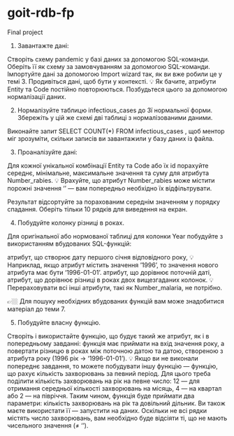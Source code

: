 # goit-rdb-fp

Final project

1. Завантажте дані:

Створіть схему pandemic у базі даних за допомогою SQL-команди.
Оберіть її як схему за замовчуванням за допомогою SQL-команди.
Імпортуйте дані за допомогою Import wizard так, як ви вже робили це у темі 3.
Продивіться дані, щоб бути у контексті.
💡 Як бачите, атрибути Entity та Code постійно повторюються. Позбудьтеся цього за допомогою нормалізації даних.

2. Нормалізуйте таблицю infectious_cases до 3ї нормальної форми. Збережіть у цій же схемі дві таблиці з нормалізованими даними.

Виконайте запит SELECT COUNT(\*) FROM infectious_cases , щоб ментор міг зрозуміти, скільки записів ви завантажили у базу даних із файла.

3. Проаналізуйте дані:

Для кожної унікальної комбінації Entity та Code або їх id порахуйте середнє, мінімальне, максимальне значення та суму для атрибута Number_rabies.
💡 Врахуйте, що атрибут Number_rabies може містити порожні значення ‘’ — вам попередньо необхідно їх відфільтрувати.

Результат відсортуйте за порахованим середнім значенням у порядку спадання.
Оберіть тільки 10 рядків для виведення на екран.

4. Побудуйте колонку різниці в роках.

Для оригінальної або нормованої таблиці для колонки Year побудуйте з використанням вбудованих SQL-функцій:

атрибут, що створює дату першого січня відповідного року,
💡 Наприклад, якщо атрибут містить значення ’1996’, то значення нового атрибута має бути ‘1996-01-01’.
атрибут, що дорівнює поточній даті,
атрибут, що дорівнює різниці в роках двох вищезгаданих колонок.
💡 Перераховувати всі інші атрибути, такі як Number_malaria, не потрібно.

👉🏼 Для пошуку необхідних вбудованих функцій вам може знадобитися матеріал до теми 7.

5. Побудуйте власну функцію.

Створіть і використайте функцію, що будує такий же атрибут, як і в попередньому завданні: функція має приймати на вхід значення року, а повертати різницю в роках між поточною датою та датою, створеною з атрибута року (1996 рік → ‘1996-01-01’).
💡 Якщо ви не виконали попереднє завдання, то можете побудувати іншу функцію — функцію, що рахує кількість захворювань за певний період. Для цього треба поділити кількість захворювань на рік на певне число: 12 — для отримання середньої кількості захворювань на місяць, 4 — на квартал або 2 — на півріччя. Таким чином, функція буде приймати два параметри: кількість захворювань на рік та довільний дільник. Ви також маєте використати її — запустити на даних. Оскільки не всі рядки містять число захворювань, вам необхідно буде відсіяти ті, що не мають чисельного значення (≠ ‘’).
